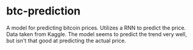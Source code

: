 # btc-prediction


A model for predicting bitcoin prices. Utilizes a RNN to predict the price. Data taken from Kaggle. 
The model seems to predict the trend very well, but isn't that good at predicting the actual price.
